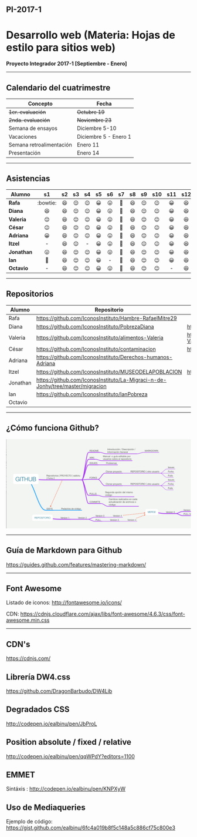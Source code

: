 ## PI-2017-1

# Desarrollo web (Materia: Hojas de estilo para sitios web)

**Proyecto Integrador 2017-1 [Septiembre - Enero]**

---

## Calendario del cuatrimestre 

| Concepto                 | Fecha                 |
| ------------------------ | --------------------- |
| ~~1er. evaluación~~      | ~~Octubre 19~~        |
| ~~2nda. evaluación~~     | ~~Noviembre 23~~      |
| Semana de ensayos        | Diciembre 5-10        |
| Vacaciones               | Diciembre 5 - Enero 1 |
| Semana retroalimentación | Enero 11              |
| Presentación             | Enero 14              |

---

## Asistencias

| Alumno       |         s1         |     s2     |     s3     |   s4   |  s5  |         s6         |     s7      |     s8     |     s9     |  s10   | s11  |    s12     | s13  |     s14     | s15  |
| ------------ | :----------------: | :--------: | :--------: | :----: | :--: | :----------------: | :---------: | :--------: | :--------: | :----: | :--: | :--------: | :--: | :---------: | :--: |
| **Rafa**     |      :bowtie:      | :laughing: | :relieved: | :wink: |  😀  | :stuck_out_tongue: | :grimacing: | :laughing: | :relieved: |   😉   |  😀  | :laughing: |  😉  | :grimacing: |  -   |
| **Diana**    |     :laughing:     | :laughing: | :relieved: | :wink: |  😀  | :stuck_out_tongue: | :grimacing: | :laughing: | :relieved: | :wink: |  😀  | :laughing: |  😉  | :grimacing: |  -   |
| **Valeria**  |     :relieved:     | :laughing: | :relieved: | :wink: |  😀  | :stuck_out_tongue: | :grimacing: | :laughing: | :relieved: | :wink: |  😀  | :laughing: |  😉  |      -      |  -   |
| **César**    |       :wink:       | :laughing: | :relieved: | :wink: |  😀  | :stuck_out_tongue: | :grimacing: | :laughing: | :relieved: | :wink: |  😀  | :laughing: |  😉  | :grimacing: |  -   |
| **Adriana**  |         😀         | :laughing: | :relieved: | :wink: |  😀  | :stuck_out_tongue: | :grimacing: | :laughing: | :relieved: | :wink: |  😀  | :laughing: |  😉  | :grimacing: |  -   |
| **Itzel**    |         -          | :laughing: | :relieved: |   -    |  😀  | :stuck_out_tongue: | :grimacing: | :laughing: | :relieved: | :wink: |  😀  | :laughing: |  😉  | :grimacing: |  -   |
| **Jonathan** | :stuck_out_tongue: | :laughing: | :relieved: | :wink: |  😀  | :stuck_out_tongue: | :grimacing: | :laughing: | :relieved: | :wink: |  😀  | :laughing: |  😉  | :grimacing: |  -   |
| **Ian**      |    :grimacing:     | :laughing: | :relieved: | :wink: |  😀  |         -          | :grimacing: | :laughing: | :relieved: | :wink: |  😀  | :laughing: |  😉  | :grimacing: |  -   |
| **Octavio**  |         -          | :laughing: | :relieved: | :wink: |  😀  | :stuck_out_tongue: | :grimacing: | :laughing: | :relieved: | :wink: |  -   | :laughing: |  😉  |      -      |  -   |

---

## Repositorios



| Alumno   | Repositorio                              | Sitio en vivo                            |
| -------- | ---------------------------------------- | ---------------------------------------- |
| Rafa     | https://github.com/IconosInstituto/Hambre-RafaelMitre29 |                                          |
| Diana    | https://github.com/IconosInstituto/PobrezaDiana | https://diana99hd.github.io/Sitiomuseomiseria.github.io/ |
| Valeria  | https://github.com/IconosInstituto/alimentos-Valeria | https://iconosinstituto.github.io/alimentos-Valeria/webeee/ |
| César    | https://github.com/IconosInstituto/contaminacion | https://cxrbrnrd.github.io/sitio_proyecto/ |
| Adriana  | https://github.com/IconosInstituto/Derechos-humanos-Adriana |                                          |
| Itzel    | https://github.com/IconosInstituto/MUSEODELAPOBLACION | https://iconosinstituto.github.io/MUSEODELAPOBLACION/ |
| Jonathan | https://github.com/IconosInstituto/La-Migraci-n-de-Jonhy/tree/master/migracion |                                          |
| Ian      | https://github.com/IconosInstituto/IanPobreza |                                          |
| Octavio  |                                          |                                          |



---





## ¿Cómo funciona Github?

![¿Cómo funciona Github?](mapa_github.png)

---

## Guía de Markdown para Github

<https://guides.github.com/features/mastering-markdown/>

---

## Font Awesome

Listado de iconos: <http://fontawesome.io/icons/>

CDN: <https://cdnjs.cloudflare.com/ajax/libs/font-awesome/4.6.3/css/font-awesome.min.css>

---

## CDN's

<https://cdnjs.com/>

## Librería DW4.css

<https://github.com/DragonBarbudo/DW4Lib>

## Degradados CSS

<http://codepen.io/ealbinu/pen/JbProL>

## Position absolute / fixed / relative

<http://codepen.io/ealbinu/pen/qqWPdY?editors=1100>

## EMMET

Sintáxis : <http://codepen.io/ealbinu/pen/KNPXyW>

## Uso de Mediaqueries

Ejemplo de código: <https://gist.github.com/ealbinu/6fc4a019b8f5c148a5c886cf75c800e3>

